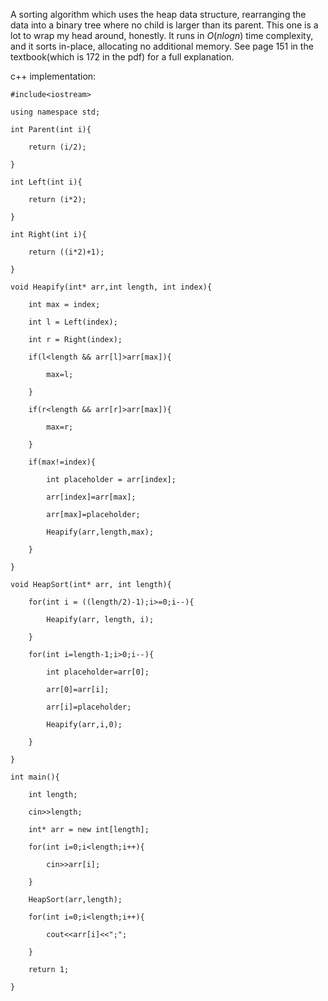 A sorting algorithm which uses the heap data structure, rearranging the data into a binary tree where no child is larger than its parent. This one is a lot to wrap my head around, honestly.
It runs in $O(nlogn)$ time complexity, and it sorts in-place, allocating no additional memory.
See page 151 in the textbook(which is 172 in the pdf) for a full explanation.

c++ implementation:
```
#include<iostream>

using namespace std;

int Parent(int i){

    return (i/2);

}

int Left(int i){

    return (i*2);

}

int Right(int i){

    return ((i*2)+1);

}

void Heapify(int* arr,int length, int index){

    int max = index;

    int l = Left(index);

    int r = Right(index);

    if(l<length && arr[l]>arr[max]){

        max=l;

    }

    if(r<length && arr[r]>arr[max]){

        max=r;

    }

    if(max!=index){

        int placeholder = arr[index];

        arr[index]=arr[max];

        arr[max]=placeholder;

        Heapify(arr,length,max);

    }

}

void HeapSort(int* arr, int length){

    for(int i = ((length/2)-1);i>=0;i--){

        Heapify(arr, length, i);

    }

    for(int i=length-1;i>0;i--){

        int placeholder=arr[0];

        arr[0]=arr[i];

        arr[i]=placeholder;

        Heapify(arr,i,0);

    }

}

int main(){

    int length;

    cin>>length;

    int* arr = new int[length];

    for(int i=0;i<length;i++){

        cin>>arr[i];

    }

    HeapSort(arr,length);

    for(int i=0;i<length;i++){

        cout<<arr[i]<<";";

    }

    return 1;

}
```